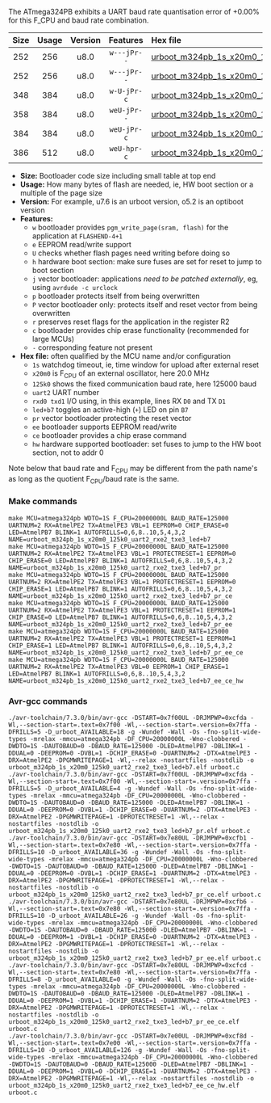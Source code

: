 The ATmega324PB exhibits a UART baud rate quantisation error of +0.00% for this F_CPU and baud rate combination.

|Size|Usage|Version|Features|Hex file|
|:-:|:-:|:-:|:-:|:--|
|252|256|u8.0|`w---jPr--`|[urboot_m324pb_1s_x20m0_125k0_uart2_rxe2_txe3_led+b7.hex](https://raw.githubusercontent.com/stefanrueger/urboot.hex/main/mcus/atmega324pb/watchdog_1_s/external_oscillator_x/20m000000_hz/%2B125k0_baud/uart2_rxe2_txe3/led%2Bb7/urboot_m324pb_1s_x20m0_125k0_uart2_rxe2_txe3_led%2Bb7.hex)|
|252|256|u8.0|`w---jPr--`|[urboot_m324pb_1s_x20m0_125k0_uart2_rxe2_txe3_led+b7_pr.hex](https://raw.githubusercontent.com/stefanrueger/urboot.hex/main/mcus/atmega324pb/watchdog_1_s/external_oscillator_x/20m000000_hz/%2B125k0_baud/uart2_rxe2_txe3/led%2Bb7/urboot_m324pb_1s_x20m0_125k0_uart2_rxe2_txe3_led%2Bb7_pr.hex)|
|348|384|u8.0|`w-U-jPr-c`|[urboot_m324pb_1s_x20m0_125k0_uart2_rxe2_txe3_led+b7_pr_ce.hex](https://raw.githubusercontent.com/stefanrueger/urboot.hex/main/mcus/atmega324pb/watchdog_1_s/external_oscillator_x/20m000000_hz/%2B125k0_baud/uart2_rxe2_txe3/led%2Bb7/urboot_m324pb_1s_x20m0_125k0_uart2_rxe2_txe3_led%2Bb7_pr_ce.hex)|
|358|384|u8.0|`weU-jPr--`|[urboot_m324pb_1s_x20m0_125k0_uart2_rxe2_txe3_led+b7_pr_ee.hex](https://raw.githubusercontent.com/stefanrueger/urboot.hex/main/mcus/atmega324pb/watchdog_1_s/external_oscillator_x/20m000000_hz/%2B125k0_baud/uart2_rxe2_txe3/led%2Bb7/urboot_m324pb_1s_x20m0_125k0_uart2_rxe2_txe3_led%2Bb7_pr_ee.hex)|
|384|384|u8.0|`weU-jPr-c`|[urboot_m324pb_1s_x20m0_125k0_uart2_rxe2_txe3_led+b7_pr_ee_ce.hex](https://raw.githubusercontent.com/stefanrueger/urboot.hex/main/mcus/atmega324pb/watchdog_1_s/external_oscillator_x/20m000000_hz/%2B125k0_baud/uart2_rxe2_txe3/led%2Bb7/urboot_m324pb_1s_x20m0_125k0_uart2_rxe2_txe3_led%2Bb7_pr_ee_ce.hex)|
|386|512|u8.0|`weU-hpr-c`|[urboot_m324pb_1s_x20m0_125k0_uart2_rxe2_txe3_led+b7_ee_ce_hw.hex](https://raw.githubusercontent.com/stefanrueger/urboot.hex/main/mcus/atmega324pb/watchdog_1_s/external_oscillator_x/20m000000_hz/%2B125k0_baud/uart2_rxe2_txe3/led%2Bb7/urboot_m324pb_1s_x20m0_125k0_uart2_rxe2_txe3_led%2Bb7_ee_ce_hw.hex)|

- **Size:** Bootloader code size including small table at top end
- **Usage:** How many bytes of flash are needed, ie, HW boot section or a multiple of the page size
- **Version:** For example, u7.6 is an urboot version, o5.2 is an optiboot version
- **Features:**
  + `w` bootloader provides `pgm_write_page(sram, flash)` for the application at `FLASHEND-4+1`
  + `e` EEPROM read/write support
  + `U` checks whether flash pages need writing before doing so
  + `h` hardware boot section: make sure fuses are set for reset to jump to boot section
  + `j` vector bootloader: applications *need to be patched externally*, eg, using `avrdude -c urclock`
  + `p` bootloader protects itself from being overwritten
  + `P` vector bootloader only: protects itself and reset vector from being overwritten
  + `r` preserves reset flags for the application in the register R2
  + `c` bootloader provides chip erase functionality (recommended for large MCUs)
  + `-` corresponding feature not present
- **Hex file:** often qualified by the MCU name and/or configuration
  + `1s` watchdog timeout, ie, time window for upload after external reset
  + `x20m0` is F<sub>CPU</sub> of an external oscillator, here 20.0 MHz
  + `125k0` shows the fixed communication baud rate, here 125000 baud
  + `uart2` UART number
  + `rxd0 txd1` I/O using, in this example, lines RX `D0` and TX `D1`
  + `led+b7` toggles an active-high (`+`) LED on pin `B7`
  + `pr` vector bootloader protecting the reset vector
  + `ee` bootloader supports EEPROM read/write
  + `ce` bootloader provides a chip erase command
  + `hw` hardware supported bootloader: set fuses to jump to the HW boot section, not to addr 0


Note below that baud rate and F<sub>CPU</sub> may be different from the path name's as long as the quotient F<sub>CPU</sub>/baud rate is the same.

### Make commands
```
make MCU=atmega324pb WDTO=1S F_CPU=20000000L BAUD_RATE=125000 UARTNUM=2 RX=AtmelPE2 TX=AtmelPE3 VBL=1 EEPROM=0 CHIP_ERASE=0 LED=AtmelPB7 BLINK=1 AUTOFRILLS=0,6,8..10,5,4,3,2 NAME=urboot_m324pb_1s_x20m0_125k0_uart2_rxe2_txe3_led+b7
make MCU=atmega324pb WDTO=1S F_CPU=20000000L BAUD_RATE=125000 UARTNUM=2 RX=AtmelPE2 TX=AtmelPE3 VBL=1 PROTECTRESET=1 EEPROM=0 CHIP_ERASE=0 LED=AtmelPB7 BLINK=1 AUTOFRILLS=0,6,8..10,5,4,3,2 NAME=urboot_m324pb_1s_x20m0_125k0_uart2_rxe2_txe3_led+b7_pr
make MCU=atmega324pb WDTO=1S F_CPU=20000000L BAUD_RATE=125000 UARTNUM=2 RX=AtmelPE2 TX=AtmelPE3 VBL=1 PROTECTRESET=1 EEPROM=0 CHIP_ERASE=1 LED=AtmelPB7 BLINK=1 AUTOFRILLS=0,6,8..10,5,4,3,2 NAME=urboot_m324pb_1s_x20m0_125k0_uart2_rxe2_txe3_led+b7_pr_ce
make MCU=atmega324pb WDTO=1S F_CPU=20000000L BAUD_RATE=125000 UARTNUM=2 RX=AtmelPE2 TX=AtmelPE3 VBL=1 PROTECTRESET=1 EEPROM=1 CHIP_ERASE=0 LED=AtmelPB7 BLINK=1 AUTOFRILLS=0,6,8..10,5,4,3,2 NAME=urboot_m324pb_1s_x20m0_125k0_uart2_rxe2_txe3_led+b7_pr_ee
make MCU=atmega324pb WDTO=1S F_CPU=20000000L BAUD_RATE=125000 UARTNUM=2 RX=AtmelPE2 TX=AtmelPE3 VBL=1 PROTECTRESET=1 EEPROM=1 CHIP_ERASE=1 LED=AtmelPB7 BLINK=1 AUTOFRILLS=0,6,8..10,5,4,3,2 NAME=urboot_m324pb_1s_x20m0_125k0_uart2_rxe2_txe3_led+b7_pr_ee_ce
make MCU=atmega324pb WDTO=1S F_CPU=20000000L BAUD_RATE=125000 UARTNUM=2 RX=AtmelPE2 TX=AtmelPE3 VBL=0 EEPROM=1 CHIP_ERASE=1 LED=AtmelPB7 BLINK=1 AUTOFRILLS=0,6,8..10,5,4,3,2 NAME=urboot_m324pb_1s_x20m0_125k0_uart2_rxe2_txe3_led+b7_ee_ce_hw
```

### Avr-gcc commands
```
./avr-toolchain/7.3.0/bin/avr-gcc -DSTART=0x7f00UL -DRJMPWP=0xcfda -Wl,--section-start=.text=0x7f00 -Wl,--section-start=.version=0x7ffa -DFRILLS=5 -D_urboot_AVAILABLE=18 -g -Wundef -Wall -Os -fno-split-wide-types -mrelax -mmcu=atmega324pb -DF_CPU=20000000L -Wno-clobbered -DWDTO=1S -DAUTOBAUD=0 -DBAUD_RATE=125000 -DLED=AtmelPB7 -DBLINK=1 -DDUAL=0 -DEEPROM=0 -DVBL=1 -DCHIP_ERASE=0 -DUARTNUM=2 -DTX=AtmelPE3 -DRX=AtmelPE2 -DPGMWRITEPAGE=1 -Wl,--relax -nostartfiles -nostdlib -o urboot_m324pb_1s_x20m0_125k0_uart2_rxe2_txe3_led+b7.elf urboot.c
./avr-toolchain/7.3.0/bin/avr-gcc -DSTART=0x7f00UL -DRJMPWP=0xcfda -Wl,--section-start=.text=0x7f00 -Wl,--section-start=.version=0x7ffa -DFRILLS=5 -D_urboot_AVAILABLE=4 -g -Wundef -Wall -Os -fno-split-wide-types -mrelax -mmcu=atmega324pb -DF_CPU=20000000L -Wno-clobbered -DWDTO=1S -DAUTOBAUD=0 -DBAUD_RATE=125000 -DLED=AtmelPB7 -DBLINK=1 -DDUAL=0 -DEEPROM=0 -DVBL=1 -DCHIP_ERASE=0 -DUARTNUM=2 -DTX=AtmelPE3 -DRX=AtmelPE2 -DPGMWRITEPAGE=1 -DPROTECTRESET=1 -Wl,--relax -nostartfiles -nostdlib -o urboot_m324pb_1s_x20m0_125k0_uart2_rxe2_txe3_led+b7_pr.elf urboot.c
./avr-toolchain/7.3.0/bin/avr-gcc -DSTART=0x7e80UL -DRJMPWP=0xcfb1 -Wl,--section-start=.text=0x7e80 -Wl,--section-start=.version=0x7ffa -DFRILLS=10 -D_urboot_AVAILABLE=36 -g -Wundef -Wall -Os -fno-split-wide-types -mrelax -mmcu=atmega324pb -DF_CPU=20000000L -Wno-clobbered -DWDTO=1S -DAUTOBAUD=0 -DBAUD_RATE=125000 -DLED=AtmelPB7 -DBLINK=1 -DDUAL=0 -DEEPROM=0 -DVBL=1 -DCHIP_ERASE=1 -DUARTNUM=2 -DTX=AtmelPE3 -DRX=AtmelPE2 -DPGMWRITEPAGE=1 -DPROTECTRESET=1 -Wl,--relax -nostartfiles -nostdlib -o urboot_m324pb_1s_x20m0_125k0_uart2_rxe2_txe3_led+b7_pr_ce.elf urboot.c
./avr-toolchain/7.3.0/bin/avr-gcc -DSTART=0x7e80UL -DRJMPWP=0xcfb6 -Wl,--section-start=.text=0x7e80 -Wl,--section-start=.version=0x7ffa -DFRILLS=10 -D_urboot_AVAILABLE=26 -g -Wundef -Wall -Os -fno-split-wide-types -mrelax -mmcu=atmega324pb -DF_CPU=20000000L -Wno-clobbered -DWDTO=1S -DAUTOBAUD=0 -DBAUD_RATE=125000 -DLED=AtmelPB7 -DBLINK=1 -DDUAL=0 -DEEPROM=1 -DVBL=1 -DCHIP_ERASE=0 -DUARTNUM=2 -DTX=AtmelPE3 -DRX=AtmelPE2 -DPGMWRITEPAGE=1 -DPROTECTRESET=1 -Wl,--relax -nostartfiles -nostdlib -o urboot_m324pb_1s_x20m0_125k0_uart2_rxe2_txe3_led+b7_pr_ee.elf urboot.c
./avr-toolchain/7.3.0/bin/avr-gcc -DSTART=0x7e80UL -DRJMPWP=0xcfcd -Wl,--section-start=.text=0x7e80 -Wl,--section-start=.version=0x7ffa -DFRILLS=8 -D_urboot_AVAILABLE=0 -g -Wundef -Wall -Os -fno-split-wide-types -mrelax -mmcu=atmega324pb -DF_CPU=20000000L -Wno-clobbered -DWDTO=1S -DAUTOBAUD=0 -DBAUD_RATE=125000 -DLED=AtmelPB7 -DBLINK=1 -DDUAL=0 -DEEPROM=1 -DVBL=1 -DCHIP_ERASE=1 -DUARTNUM=2 -DTX=AtmelPE3 -DRX=AtmelPE2 -DPGMWRITEPAGE=1 -DPROTECTRESET=1 -Wl,--relax -nostartfiles -nostdlib -o urboot_m324pb_1s_x20m0_125k0_uart2_rxe2_txe3_led+b7_pr_ee_ce.elf urboot.c
./avr-toolchain/7.3.0/bin/avr-gcc -DSTART=0x7e00UL -DRJMPWP=0xcf8d -Wl,--section-start=.text=0x7e00 -Wl,--section-start=.version=0x7ffa -DFRILLS=10 -D_urboot_AVAILABLE=126 -g -Wundef -Wall -Os -fno-split-wide-types -mrelax -mmcu=atmega324pb -DF_CPU=20000000L -Wno-clobbered -DWDTO=1S -DAUTOBAUD=0 -DBAUD_RATE=125000 -DLED=AtmelPB7 -DBLINK=1 -DDUAL=0 -DEEPROM=1 -DVBL=0 -DCHIP_ERASE=1 -DUARTNUM=2 -DTX=AtmelPE3 -DRX=AtmelPE2 -DPGMWRITEPAGE=1 -Wl,--relax -nostartfiles -nostdlib -o urboot_m324pb_1s_x20m0_125k0_uart2_rxe2_txe3_led+b7_ee_ce_hw.elf urboot.c
```

